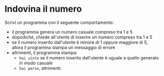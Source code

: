 # Indovina il numero

Scrivi un programma con il seguente comportamento:
* il programma genera un numero casuale compreso tra 1 e 5
* dopodiché, chiede all'utente di inserire un numero compreso tra 1 e 5
* se il numero inserito dall'utente è minore di 1 oppure maggiore di 5, allora il programma stampa un messaggio di errore
* altrimenti, il programma stampa:
  * ``hai vinto`` se il numero inserito dall'utente è uguale a quello generato in modo casuale
  * ``hai perso``, altrimenti.
